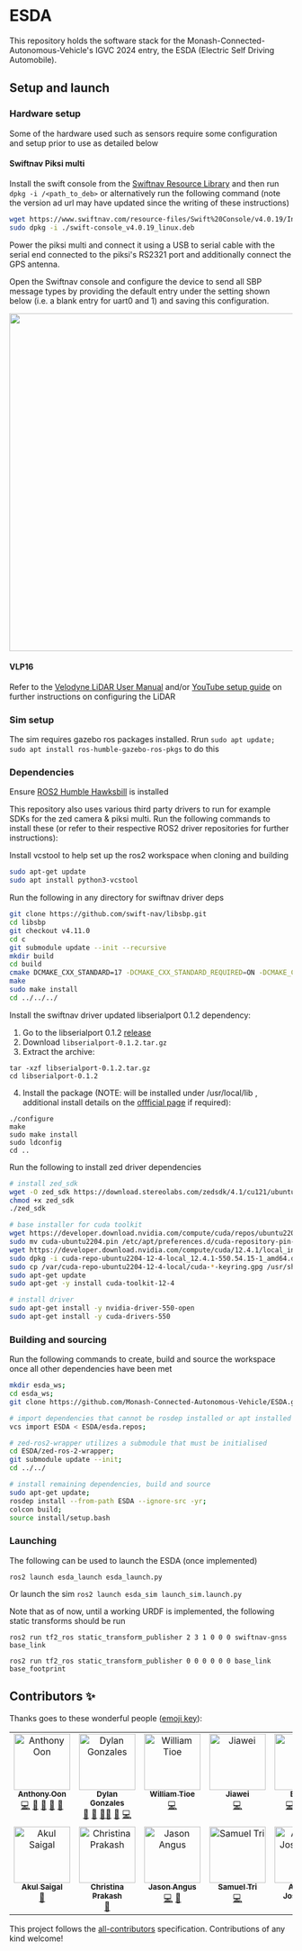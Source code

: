 # ESDA

This repository holds the software stack for the Monash-Connected-Autonomous-Vehicle's IGVC 2024 entry, the ESDA (Electric Self Driving Automobile).

## Setup and launch

### Hardware setup
Some of the hardware used such as sensors require some configuration and setup prior to use as detailed below

#### Swiftnav Piksi multi

Install the swift console from the [Swiftnav Resource Library](https://www.swiftnav.com/resource-library?filters=no&title=Swift+Console&search=Swift+Console&product=Swift+Console&category=Installer&release=Latest) and then run `dpkg -i /<path_to_deb>` or alternatively run the following command (note the version ad url may have updated since the writing of these instructions)

```bash
wget https://www.swiftnav.com/resource-files/Swift%20Console/v4.0.19/Installer/swift-console_v4.0.19_linux.deb
sudo dpkg -i ./swift-console_v4.0.19_linux.deb
```

Power the piksi multi and connect it using a USB to serial cable with the serial end connected to the piksi's RS2321 port and additionally connect the GPS antenna.

Open the Swiftnav console and configure the device to send all SBP message types by providing the default entry under the setting shown below (i.e. a blank entry for uart0 and 1) and saving this configuration.

<img src="https://github.com/Monash-Connected-Autonomous-Vehicle/ESDA/assets/95030427/81fa61b8-cd54-43f5-920d-01fb0c87cede" width="600"/>

#### VLP16

Refer to the [Velodyne LiDAR User Manual](https://velodynelidar.com/wp-content/uploads/2019/12/63-9243-Rev-E-VLP-16-User-Manual.pdf) and/or [YouTube setup guide](https://www.youtube.com/watch?v=Pa-q5elS_nE) on further instructions on configuring the LiDAR

### Sim setup

The sim requires gazebo ros packages installed. Rrun `sudo apt update; sudo apt install ros-humble-gazebo-ros-pkgs` to do this

### Dependencies
Ensure [ROS2 Humble Hawksbill](https://docs.ros.org/en/humble/Installation/Ubuntu-Install-Debians.html) is installed

This repository also uses various third party drivers to run for example SDKs for the zed camera & piksi multi.
Run the following commands to install these (or refer to their respective ROS2 driver repositories for further instructions):

Install vcstool to help set up the ros2 workspace when cloning and building
```bash
sudo apt-get update
sudo apt install python3-vcstool
```

Run the following in any directory for swiftnav driver deps
```bash
git clone https://github.com/swift-nav/libsbp.git
cd libsbp
git checkout v4.11.0
cd c
git submodule update --init --recursive
mkdir build
cd build
cmake DCMAKE_CXX_STANDARD=17 -DCMAKE_CXX_STANDARD_REQUIRED=ON -DCMAKE_CXX_EXTENSIONS=OFF ../ 
make
sudo make install
cd ../../../
```

Install the swiftnav driver updated libserialport 0.1.2 dependency:
1. Go to the libserialport 0.1.2 [release](https://github.com/sigrokproject/libserialport/releases/tag/libserialport-0.1.2)
2. Download `libserialport-0.1.2.tar.gz`
3. Extract the archive:
```
tar -xzf libserialport-0.1.2.tar.gz
cd libserialport-0.1.2
```
4. Install the package (NOTE: will be installed under /usr/local/lib , additional install details on the [offficial page](https://sigrok.org/wiki/Linux#Installing_the_requirements) if required):
```
./configure
make
sudo make install
sudo ldconfig
cd ..
```

Run the following to install zed driver dependencies
```bash
# install zed_sdk
wget -O zed_sdk https://download.stereolabs.com/zedsdk/4.1/cu121/ubuntu22
chmod +x zed_sdk
./zed_sdk

# base installer for cuda toolkit
wget https://developer.download.nvidia.com/compute/cuda/repos/ubuntu2204/x86_64/cuda-ubuntu2204.pin
sudo mv cuda-ubuntu2204.pin /etc/apt/preferences.d/cuda-repository-pin-600
wget https://developer.download.nvidia.com/compute/cuda/12.4.1/local_installers/cuda-repo-ubuntu2204-12-4-local_12.4.1-550.54.15-1_amd64.deb
sudo dpkg -i cuda-repo-ubuntu2204-12-4-local_12.4.1-550.54.15-1_amd64.deb
sudo cp /var/cuda-repo-ubuntu2204-12-4-local/cuda-*-keyring.gpg /usr/share/keyrings/
sudo apt-get update
sudo apt-get -y install cuda-toolkit-12-4

# install driver
sudo apt-get install -y nvidia-driver-550-open
sudo apt-get install -y cuda-drivers-550
```

### Building and sourcing

Run the following commands to create, build and source the workspace once all 
other dependencies have been met

```bash
mkdir esda_ws;
cd esda_ws;
git clone https://github.com/Monash-Connected-Autonomous-Vehicle/ESDA.git;

# import dependencies that cannot be rosdep installed or apt installed
vcs import ESDA < ESDA/esda.repos; 

# zed-ros2-wrapper utilizes a submodule that must be initialised
cd ESDA/zed-ros-2-wrapper;
git submodule update --init;
cd ../../

# install remaining dependencies, build and source
sudo apt-get update; 
rosdep install --from-path ESDA --ignore-src -yr;
colcon build;
source install/setup.bash
```

### Launching

The following can be used to launch the ESDA (once implemented)

`ros2 launch esda_launch esda_launch.py`

Or launch the sim
`ros2 launch esda_sim launch_sim.launch.py`

Note that as of now, until a working URDF is implemented, the following static transforms should be run

`ros2 run tf2_ros static_transform_publisher 2 3 1 0 0 0 swiftnav-gnss base_link`

`ros2 run tf2_ros static_transform_publisher 0 0 0 0 0 0 base_link base_footprint`

## Contributors ✨

Thanks goes to these wonderful people ([emoji key](https://allcontributors.org/docs/en/emoji-key)):

<!-- ALL-CONTRIBUTORS-LIST:START - Do not remove or modify this section -->
<!-- prettier-ignore-start -->
<!-- markdownlint-disable -->
<table>
  <tbody>
    <tr>
      <td align="center" valign="top" width="20%"><a href="https://github.com/AnthonyZhOon"><img src="https://avatars.githubusercontent.com/u/126740410?v=4?s=100" width="100px;" alt="Anthony Oon"/><br /><sub><b>Anthony Oon</b></sub></a><br /><a href="https://github.com/MOnash-Connected-Autonomous-Vehicle/ESDA/commits?author=AnthonyZhOon" title="Code">💻</a> <a href="#ideas-AnthonyZhOon" title="Ideas, Planning, & Feedback">🤔</a> <a href="#projectManagement-AnthonyZhOon" title="Project Management">📆</a> <a href="#question-AnthonyZhOon" title="Answering Questions">💬</a> <a href="#design-AnthonyZhOon" title="Design">🎨</a></td>
      <td align="center" valign="top" width="20%"><a href="https://github.com/dylan-gonzalez"><img src="https://avatars.githubusercontent.com/u/45161987?v=4?s=100" width="100px;" alt="Dylan Gonzales"/><br /><sub><b>Dylan Gonzales</b></sub></a><br /><a href="#design-dylan-gonzalez" title="Design">🎨</a> <a href="#ideas-dylan-gonzalez" title="Ideas, Planning, & Feedback">🤔</a> <a href="#mentoring-dylan-gonzalez" title="Mentoring">🧑‍🏫</a> <a href="#question-dylan-gonzalez" title="Answering Questions">💬</a> <a href="https://github.com/MOnash-Connected-Autonomous-Vehicle/ESDA/commits?author=dylan-gonzalez" title="Code">💻</a></td>
      <td align="center" valign="top" width="20%"><a href="https://github.com/Jokua"><img src="https://avatars.githubusercontent.com/u/47382093?v=4?s=100" width="100px;" alt="William Tioe"/><br /><sub><b>William Tioe</b></sub></a><br /><a href="https://github.com/MOnash-Connected-Autonomous-Vehicle/ESDA/commits?author=Jokua" title="Code">💻</a></td>
      <td align="center" valign="top" width="20%"><a href="https://github.com/Jiawei-Liao"><img src="https://avatars.githubusercontent.com/u/105030837?v=4?s=100" width="100px;" alt="Jiawei"/><br /><sub><b>Jiawei</b></sub></a><br /><a href="https://github.com/MOnash-Connected-Autonomous-Vehicle/ESDA/commits?author=Jiawei-Liao" title="Code">💻</a></td>
      <td align="center" valign="top" width="20%"><a href="https://github.com/AbBaSaMo"><img src="https://avatars.githubusercontent.com/u/95030427?v=4?s=100" width="100px;" alt="Baaset"/><br /><sub><b>Baaset</b></sub></a><br /><a href="https://github.com/MOnash-Connected-Autonomous-Vehicle/ESDA/commits?author=AbBaSaMo" title="Code">💻</a> <a href="#design-AbBaSaMo" title="Design">🎨</a> <a href="#ideas-AbBaSaMo" title="Ideas, Planning, & Feedback">🤔</a> <a href="https://github.com/MOnash-Connected-Autonomous-Vehicle/ESDA/commits?author=AbBaSaMo" title="Documentation">📖</a></td>
    </tr>
    <tr>
      <td align="center" valign="top" width="20%"><a href="https://github.com/Akul-Saigal"><img src="https://avatars.githubusercontent.com/u/108743138?v=4?s=100" width="100px;" alt="Akul Saigal"/><br /><sub><b>Akul Saigal</b></sub></a><br /><a href="#projectManagement-Akul-Saigal" title="Project Management">📆</a></td>
      <td align="center" valign="top" width="20%"><a href="https://github.com/Christina1508"><img src="https://avatars.githubusercontent.com/u/101304772?v=4?s=100" width="100px;" alt="Christina Prakash"/><br /><sub><b>Christina Prakash</b></sub></a><br /><a href="#projectManagement-Christina1508" title="Project Management">📆</a></td>
      <td align="center" valign="top" width="20%"><a href="https://github.com/jang0029"><img src="https://avatars.githubusercontent.com/u/141693960?v=4?s=100" width="100px;" alt="Jason Angus"/><br /><sub><b>Jason Angus</b></sub></a><br /><a href="https://github.com/MOnash-Connected-Autonomous-Vehicle/ESDA/commits?author=jang0029" title="Code">💻</a> <a href="#data-jang0029" title="Data">🔣</a></td>
      <td align="center" valign="top" width="20%"><a href="https://github.com/Credit3"><img src="https://avatars.githubusercontent.com/u/142369108?v=4?s=100" width="100px;" alt="Samuel Tri"/><br /><sub><b>Samuel Tri</b></sub></a><br /><a href="https://github.com/MOnash-Connected-Autonomous-Vehicle/ESDA/commits?author=Credit3" title="Code">💻</a></td>
      <td align="center" valign="top" width="20%"><a href="https://github.com/AndrewJNg"><img src="https://avatars.githubusercontent.com/u/67492441?v=4?s=100" width="100px;" alt="Andrew Joseph Ng"/><br /><sub><b>Andrew Joseph Ng</b></sub></a><br /><a href="https://github.com/MOnash-Connected-Autonomous-Vehicle/ESDA/commits?author=AndrewJNg" title="Tests">⚠️</a></td>
    </tr>
  </tbody>
</table>

<!-- markdownlint-restore -->
<!-- prettier-ignore-end -->

<!-- ALL-CONTRIBUTORS-LIST:END -->

This project follows the [all-contributors](https://github.com/all-contributors/all-contributors) specification. Contributions of any kind welcome!
